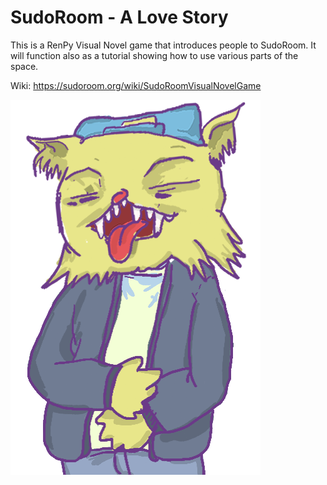 # SudoRoom - A Love Story

This is a RenPy Visual Novel game that introduces people to SudoRoom.
It will function also as a tutorial showing how to use various parts of the space.

Wiki: https://sudoroom.org/wiki/SudoRoomVisualNovelGame

![SudoRoom](https://github.com/romyilano/SudoRoom-Love-Story/blob/master/game/images/characters/sudocat/sudocat-eyesclosed-normal-tiltleft.png)
